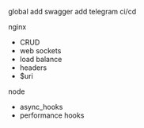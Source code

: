 global
  add swagger
  add telegram
  ci/cd

nginx 

- CRUD
- web sockets
- load balance
- headers
- $uri


node

  - async_hooks
  - performance hooks